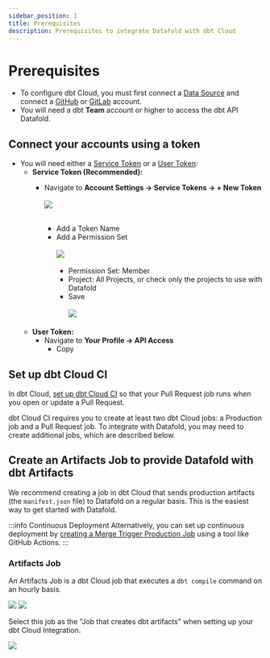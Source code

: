 ```yaml
---
sidebar_position: 1
title: Prerequisites
description: Prerequisites to integrate Datafold with dbt Cloud
---
```

# Prerequisites

- To configure dbt Cloud, you must first connect a [Data Source](integrations/data_warehouses/dw_overview.md) and connect a [GitHub](/integrations/git/github.md) or [GitLab](/integrations/git/gitlab.md) account.
- You will need a dbt **Team** account or higher to access the dbt API Datafold.

## Connect your accounts using a token
- You will need either a [Service Token](https://docs.getdbt.com/docs/dbt-cloud-apis/service-tokens) or a [User Token](https://docs.getdbt.com/docs/dbt-cloud-apis/user-tokens):
    - **Service Token (Recommended):** 
        - Navigate to **Account Settings -> Service Tokens -> + New Token** <br/><br/>
            ![](../../../../static/img/dbt_cloud_add_service_token.png) <br/><br/>
            
            - Add a Token Name
            - Add a Permission Set <br/><br/>
                ![](../../../../static/img/dbt_cloud_add_service_token_permission.png) <br/><br/>
                - Permission Set: Member
                - Project: All Projects, or check only the projects to use with Datafold
                - Save <br/><br/>
                ![](../../../../static/img/dbt_cloud_service_token.png) <br/><br/>
    - **User Token:**
        - Navigate to **Your Profile -> API Access**
            - Copy

## Set up dbt Cloud CI
In dbt Cloud, [set up dbt Cloud CI](https://docs.getdbt.com/docs/deploy/cloud-ci-job) so that your Pull Request job runs when you open or update a Pull Request.

dbt Cloud CI requires you to create at least two dbt Cloud jobs: a Production job and a Pull Request job. To integrate with Datafold, you may need to create additional jobs, which are described below.

## Create an Artifacts Job to provide Datafold with dbt Artifacts

We recommend creating a job in dbt Cloud that sends production artifacts (the `manifest.json` file) to Datafold on a regular basis. This is the easiest way to get started with Datafold.

:::info Continuous Deployment
Alternatively, you can set up continuous deployment by
[creating a Merge Trigger Production Job](../../../guides/ci_guides/dbt_cloud.md#merge-trigger-production-job) using a tool like GitHub Actions.
:::

### Artifacts Job

An Artifacts Job is a dbt Cloud job that executes a `dbt compile` command on an hourly basis. 

![](../../../../static/img/artifacts_job_1.png)
![](../../../../static/img/artifacts_job_2.png)

Select this job as the "Job that creates dbt artifacts" when setting up your dbt Cloud Integration.

![](../../../../static/img/job_that_creates_artifacts.png)